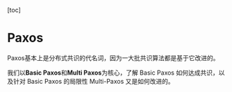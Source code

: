 [toc]



# Paxos

Paxos基本上是分布式共识的代名词，因为一大批共识算法都是基于它改进的。

我们以**Basic Paxos**和**Multi Paxos**为核心，了解 Basic Paxos 如何达成共识，以及针对 Basic Paxos 的局限性 Multi-Paxos 又是如何改进的。

